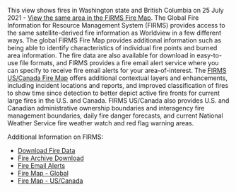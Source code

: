 This view shows fires in Washington state and British Columbia on 25 July 2021 - [View the same area in the FIRMS Fire Map](https://firms.modaps.eosdis.nasa.gov/map/#d:2021-07-25,2021-07-25;l:fires_all,country-outline,viirs_crtc,earth;@-118.7,49.7,8.0z). The Global Fire Information for Resource Management System (FIRMS) provides access to the same satellite-derived fire information as Worldview in a few different ways. The global FIRMS Fire Map provides additional information such as being able to identify characteristics of individual fire points and burned area information. The fire data are also available for download in easy-to-use file formats, and FIRMS provides a fire email alert service where you can specify to receive fire email alerts for your area-of-interest. The [FIRMS US/Canada Fire Map](https://firms.modaps.eosdis.nasa.gov/usfs/map) offers additional contextual layers and enhancements, including incident locations and reports, and improved classification of fires to show time since detection to better depict active fire fronts for current large fires in the U.S. and Canada. FIRMS US/Canada also provides U.S. and Canadian administrative ownership boundaries and interagency fire management boundaries, daily fire danger forecasts, and current National Weather Service fire weather watch and red flag warning areas.

Additional Information on FIRMS:
- [Download Fire Data](https://firms.modaps.eosdis.nasa.gov/active_fire/#firms-shapefile)
- [Fire Archive Download](https://firms.modaps.eosdis.nasa.gov/download/)
- [Fire Email Alerts](https://firms.modaps.eosdis.nasa.gov/alerts/)
- [Fire Map - Global](https://firms.modaps.eosdis.nasa.gov/map)
- [Fire Map - US/Canada](https://firms.modaps.eosdis.nasa.gov/usfs/map)
